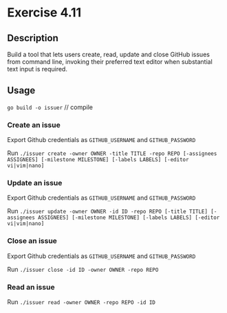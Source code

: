 # Exercise 4.11

## Description

Build a tool that lets users create, read, update and close GitHub issues from command line, invoking their preferred text editor when substantial text input is required.


## Usage

`go build -o issuer` // compile

### Create an issue

Export Github credentials as `GITHUB_USERNAME` and `GITHUB_PASSWORD`

Run `./issuer create -owner OWNER -title TITLE -repo REPO [-assignees ASSIGNEES] [-milestone MILESTONE] [-labels LABELS] [-editor vi|vim|nano]`

### Update an issue

Export Github credentials as `GITHUB_USERNAME` and `GITHUB_PASSWORD`

Run `./issuer update -owner OWNER -id ID -repo REPO [-title TITLE] [-assignees ASSIGNEES] [-milestone MILESTONE] [-labels LABELS] [-editor vi|vim|nano]`

### Close an issue

Export Github credentials as `GITHUB_USERNAME` and `GITHUB_PASSWORD`

Run `./issuer close -id ID -owner OWNER -repo REPO`

### Read an issue

Run `./issuer read -owner OWNER -repo REPO -id ID`








